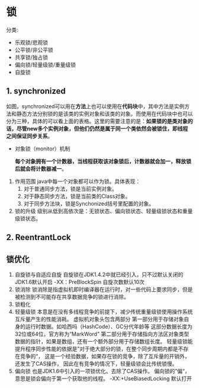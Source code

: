 # 锁

分类:

- 乐观锁/悲观锁
- 公平锁/非公平锁
- 共享锁/独占锁
- 偏向锁/轻量级锁/重量级锁
- 自旋锁

## 1. synchronized

如图，synchronized可以用在**方法**上也可以使用在**代码块**中，其中方法是实例方法和静态方法分别锁的是该类的实例对象和该类的对象。而使用在代码块中也可以分为三种，具体的可以看上面的表格。这里的需要注意的是：**如果锁的是类对象的话，尽管new多个实例对象，但他们仍然是属于同一个类依然会被锁住，即线程之间保证同步关系**。

- 对象锁（monitor）机制

  **每个对象拥有一个计数器，当线程获取该对象锁后，计数器就会加一，释放锁后就会将计数器减一**。

1. 作用范围
   java中每一个对象都可以作为锁。具体表现：
    1. 对于普通同步方法，锁是当前实例对象。
    2. 对于静态同步方法，锁是当前类的Class对象。
    3. 对于同步方法块，锁是Synchonized括号里配置的对象。
2. 锁的升级
级别从低到高依次是：无锁状态、偏向锁状态、轻量级锁状态和重量级锁状态。

## 2. ReentrantLock

## 锁优化

1. 自旋锁与自适应自旋
自旋锁在JDK1.4.2中就已经引入，只不过默认关闭的
JDK1.6默认开启
-XX：PreBlockSpin 自旋次数默认10次
2. 锁消除
锁消除是指虚拟机即时编译器在运行时，对一些代码上要求同步，但是被检测到不可能存在共享数据竞争的锁进行消除。
3. 锁粗化
4. 轻量级锁
本意是在没有多线程竞争的前提下，减少传统重量级锁使用操作系统互斥量产生的性能消耗。
虚拟机对象头包含两部分
第一部分用于存储对象自身的运行时数据。如哈西吗（HashCode）、GC分代年龄等
这部分数据长度为32位或64位，官方称为“MarkWord"
第二部分用于存储指向方法区对象类型数据的指针，如果是数组，还有一个额外部分用于存储数组长度。
轻量级锁能提升程序同步性能的依据是”对于绝大部分的锁，在整个同步周期内都是不存在竞争的“，
这是一个经验数据，如果存在锁的竞争，除了互斥量的开销外，还发生了CAS操作，
因此在有竞争的情况下，轻量级锁会比传统锁慢。
5. 偏向锁
也是JDK1.6中引入的一项锁优化。去除了CAS操作。
偏向锁的”偏“，意思是锁会偏向于第一个获取他的线程。
-XX:+UseBiasedLocking 默认打开






​    





 








































































































































